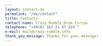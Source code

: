 ```yaml
---
layout: contact-de
permalink: "/de/contact"
title: Contacts
contact-name: Crazy Rumble Drum Circus
telephone: "+49(0) 163 21 47 324 "
e-mail: mail@crazy-rumble.info
thank_you_message: Thanks for your message!
---
```

